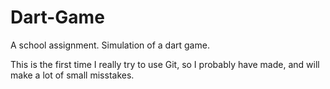 # Dart-Game
A school assignment. Simulation of a dart game.

This is the first time I really try to use Git, so I probably have made, and will make a lot of small misstakes.
